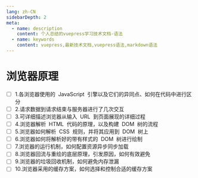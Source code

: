 ```yaml
---
lang: zh-CN
sidebarDepth: 2
meta:
  - name: description
    content: 个人总结的vuepress学习技术文档-语法
  - name: keywords
    content: vuepress,最新技术文档,vuepress语法,markdown语法
---
```


# 浏览器原理

- [ ] 1.各浏览器使用的  JavaScript  引擎以及它们的异同点、如何在代码中进行区分
- [ ] 2.请求数据到请求结束与服务器进行了几次交互
- [ ] 3.可详细描述浏览器从输入  URL  到页面展现的详细过程
- [ ] 4.浏览器解析  HTML  代码的原理，以及构建  DOM  树的流程
- [ ] 5.浏览器如何解析  CSS  规则，并将其应用到  DOM  树上
- [ ] 6.浏览器如何将解析好的带有样式的  DOM  树进行绘制
- [ ] 7.浏览器的运行机制，如何配置资源异步同步加载
- [ ] 8.浏览器回流与重绘的底层原理，引发原因，如何有效避免
- [ ] 9.浏览器的垃圾回收机制，如何避免内存泄漏
- [ ] 10.浏览器采用的缓存方案，如何选择和控制合适的缓存方案
